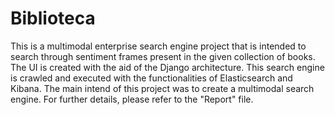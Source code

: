 # Biblioteca
This is a multimodal enterprise search engine project that is intended to search through sentiment  frames present in the given collection of books. 
The UI is created with the aid of the Django architecture. This search engine is crawled and executed with the functionalities of Elasticsearch and Kibana. 
The main intend of this project was to create a multimodal search engine. For further details, please refer to the "Report" file. 

